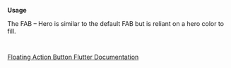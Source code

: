 **Usage**  

The FAB – Hero is similar to the default FAB but is reliant on a hero color to fill.

` `

[Floating Action Button Flutter Documentation](https://api.flutter.dev/flutter/material/FloatingActionButton-class.html)

` `
